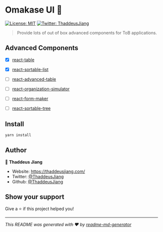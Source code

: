 # Omakase UI 👋
[![License: MIT](https://img.shields.io/badge/License-MIT-yellow.svg)](#)
[![Twitter: ThaddeusJiang](https://img.shields.io/twitter/follow/ThaddeusJiang.svg?style=social)](https://twitter.com/ThaddeusJiang)

> Provide lots of out of box advanced components for ToB applications.

## Advanced Components

- [x] [react-table](./packages/react-table/)
- [x] [react-sortable-list](https://www.npmjs.com/package/@thaddeusjiang/react-sortable-list)
- [ ] [react-advanced-table](https://www.npmjs.com/package/@thaddeusjiang/react-advanced-table)
- [ ] [react-organization-simulator]()
- [ ] [react-form-maker]()
- [ ] [react-sortable-tree]()



## Install

```sh
yarn install
```

## Author

👤 **Thaddeus Jiang**

* Website: https://thaddeusjiang.com/
* Twitter: [@ThaddeusJiang](https://twitter.com/ThaddeusJiang)
* Github: [@ThaddeusJiang](https://github.com/ThaddeusJiang)

## Show your support

Give a ⭐️ if this project helped you!


***
_This README was generated with ❤️ by [readme-md-generator](https://github.com/kefranabg/readme-md-generator)_